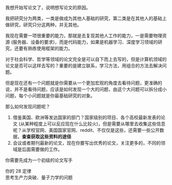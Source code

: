 我想开始写论文了，说明想写论文的原因。

我把研究分为两类，一类是做成为其他人基础的研究，第二类是在其他人的基础上做研究，研究只分这两种，并无其他。

我现在需要一项很重要的能力，那就是去复现其他人工作的能力，一是需要物理资源 (服务器、设备的要求)，而是代码能力，如果是机器学习、深度学习领域的研究，还要有熟练使用框架的能力。

对于社会科学、哲学等领域的论文完全是可以自下而上去写的，但是计算机领域的论文是否可以这样去写的？重要的是建立联系，学习方法，用组合的方法去解决问题。

但是现在还有一个问题就是你需要从一个更加宏观的角度去看待问题，更准确的说，并不是看待问题，应该是如何发现一个大的问题，由这个大问题可以拆分成小问题，每个小问题就是你最基础研究的对象。

那么如何发现问题呢？

1. 借鉴美国、欧洲等发达国家的部门？国家级别的项目、各个高校最新发表的论文 (从某种程度上可以反应现在什么比较火)，但是需要从哪里去收集这些信息呢？从学校官网、美国国家官网、reddit、不仅仅是这些，还需要一些公开数据，**查查获取这些资料的途径**
2. 会议或者期刊最新的论文，现在你要写出优秀的论文，关注更多的，不同的领域是后面需要做的工作。

你需要先成为一个初级的论文写手

你的 28 定律  
思考生产力突破、量子力学的问题
